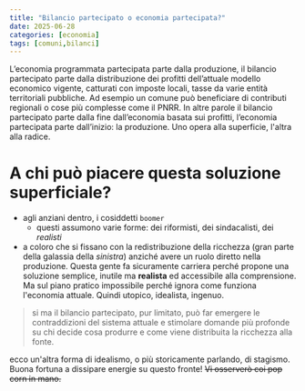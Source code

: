 ```yaml
---
title: "Bilancio partecipato o economia partecipata?"
date: 2025-06-28
categories: [economia]
tags: [comuni,bilanci]
---
```



L’economia programmata partecipata parte dalla produzione, il bilancio partecipato parte dalla distribuzione dei profitti dell’attuale modello economico vigente, catturati con imposte locali, tasse da varie entità territoriali pubbliche. Ad esempio un comune può beneficiare di contributi regionali o cose più complesse come il PNRR. 
In altre parole il bilancio partecipato parte dalla fine dall’economia basata sui profitti, l’economia partecipata parte dall’inizio: la produzione. Uno opera alla superficie, l'altra alla radice. 

# A chi può piacere questa soluzione superficiale?
* agli anziani dentro, i cosiddetti `boomer`
    * questi assumono varie forme: dei riformisti, dei sindacalisti, dei *realisti*
* a coloro che si fissano con la redistribuzione della ricchezza (gran parte della galassia della *sinistra*) anziché avere un ruolo diretto nella produzione. Questa gente fa sicuramente carriera perché propone una soluzione semplice, inutile ma **realista** ed accessibile alla comprensione. Ma sul piano pratico impossibile perché ignora come funziona l'economia attuale. Quindi utopico, idealista, ingenuo.

> si ma il bilancio partecipato, pur limitato, può far emergere le contraddizioni del sistema attuale e stimolare domande più profonde su chi decide cosa produrre e come viene distribuita la ricchezza alla fonte.

ecco un'altra forma di idealismo, o più storicamente parlando, di stagismo. Buona fortuna a dissipare energie su questo fronte! ~~Vi osserverò coi pop corn in mano.~~

 


